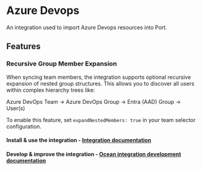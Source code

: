 # Azure Devops

An integration used to import Azure Devops resources into Port.

## Features

### Recursive Group Member Expansion

When syncing team members, the integration supports optional recursive expansion of nested group structures. This allows you to discover all users within complex hierarchy trees like:

Azure DevOps Team → Azure DevOps Group → Entra (AAD) Group → User(s)

To enable this feature, set `expandNestedMembers: true` in your team selector configuration.

#### Install & use the integration - [Integration documentation](https://docs.port.io/build-your-software-catalog/sync-data-to-catalog/git/azure-devops/)

#### Develop & improve the integration - [Ocean integration development documentation](https://ocean.getport.io/develop-an-integration/)
